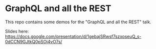 # GraphQL and all the REST
This repo contains some demos for the "GraphQL and all the REST" talk.

Slides here:  
https://docs.google.com/presentation/d/1gebajSRwsf7szxoseuQ_s-0dCCN9GJtkQ0pSOj4vO7s/